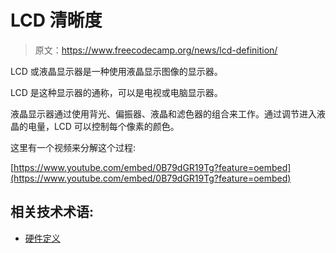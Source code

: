 # LCD 清晰度

> 原文：<https://www.freecodecamp.org/news/lcd-definition/>

LCD 或液晶显示器是一种使用液晶显示图像的显示器。

LCD 是这种显示器的通称，可以是电视或电脑显示器。

液晶显示器通过使用背光、偏振器、液晶和滤色器的组合来工作。通过调节进入液晶的电量，LCD 可以控制每个像素的颜色。

这里有一个视频来分解这个过程:

[https://www.youtube.com/embed/0B79dGR19Tg?feature=oembed](https://www.youtube.com/embed/0B79dGR19Tg?feature=oembed)

## 相关技术术语:

*   [硬件定义](https://www.freecodecamp.org/news/hardware-definition/)